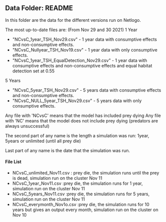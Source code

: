 ## Data Folder: README
In this folder are the data for the different versions run on Netlogo.

The most up-to-date files are: (From Nov 29 and 30 2021)
1 Year
- "NCvsC_1year_TSH_Nov29.csv" - 1 year data with consumptive effects and non-consumptive effects.
- "NCvsC_Nullyear_TSH_Nov19.csv" - 1 year data with only consumptive effects.
- "NCvsC_1year_TSH_EqualDetection_Nov29.csv" - 1 year data with consumptive effects and non-consumptive effects and equal habitat detection set at 0.55

5 Years
- "NCvsC_5year_TSH_Nov29.csv" - 5 years data with consumptive effects and non-consumptive effects.
- "NCvsC_NULL_5year_TSH_Nov29.csv" - 5 years data with only consumptive effects.



Any file with 'NCvsC' means that the model has included prey dying
Any file with 'NC' means that the model does not include prey dying (predators are always unsuccessful)

The second part of any name is the length a simulation was run: 1year, 5years or unlimited (until all prey die)

Last part of any name is the date that the simulation was run.

#### File List
- NCvsC_unlimited_Nov11.csv : prey die, the simulation runs until the prey is dead, simulation run on the cluster Nov 11
- NCvsC_1year_Nov11.csv :prey die, the simulation runs for 1 year, simulation run on the cluster Nov 11
- NCvsC_5years_Nov11.csv :prey die, the simulation runs for 5 years, simulation run on the cluster Nov 11
- NCvsC_everymonth_Nov1o.csv :prey die, the simulation runs for 10 years but gives an output every month, simulation run on the cluster on Nov 10


